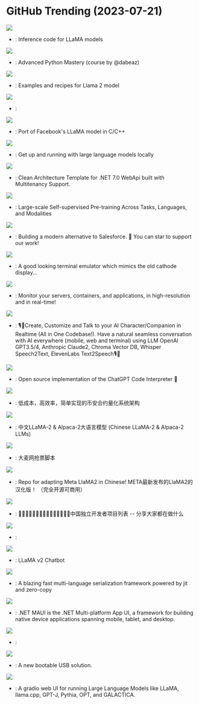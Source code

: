 # GitHub Trending (2023-07-21)

![](https://img.shields.io/badge/Python-New%201-green?style=flat-square&logo=appveyor)
- [](https://github.comundefined): Inference code for LLaMA models

![](https://img.shields.io/badge/Python-New%202-green?style=flat-square&logo=appveyor)
- [](https://github.comundefined): Advanced Python Mastery (course by @dabeaz)

![](https://img.shields.io/badge/Python-New%20429-green?style=flat-square&logo=appveyor)
- [](https://github.comundefined): Examples and recipes for Llama 2 model

![](https://img.shields.io/badge/Python-New%2044-green?style=flat-square&logo=appveyor)
- [](https://github.comundefined): 

![](https://img.shields.io/badge/C-New%20246-green?style=flat-square&logo=appveyor)
- [](https://github.comundefined): Port of Facebook's LLaMA model in C/C++

![](https://img.shields.io/badge/C-New%20753-green?style=flat-square&logo=appveyor)
- [](https://github.comundefined): Get up and running with large language models locally

![](https://img.shields.io/badge/C%23-New%2035-green?style=flat-square&logo=appveyor)
- [](https://github.comundefined): Clean Architecture Template for .NET 7.0 WebApi built with Multitenancy Support.

![](https://img.shields.io/badge/Python-New%2095-green?style=flat-square&logo=appveyor)
- [](https://github.comundefined): Large-scale Self-supervised Pre-training Across Tasks, Languages, and Modalities

![](https://img.shields.io/badge/TypeScript-New%20222-green?style=flat-square&logo=appveyor)
- [](https://github.comundefined): Building a modern alternative to Salesforce. 🌟 You can star to support our work!

![](https://img.shields.io/badge/QML-New%20590-green?style=flat-square&logo=appveyor)
- [](https://github.comundefined): A good looking terminal emulator which mimics the old cathode display...

![](https://img.shields.io/badge/C-New%2072-green?style=flat-square&logo=appveyor)
- [](https://github.comundefined): Monitor your servers, containers, and applications, in high-resolution and in real-time!

![](https://img.shields.io/badge/Swift-New%20240-green?style=flat-square&logo=appveyor)
- [](https://github.comundefined): 🎙️🤖Create, Customize and Talk to your AI Character/Companion in Realtime (All in One Codebase!). Have a natural seamless conversation with AI everywhere (mobile, web and terminal) using LLM OpenAI GPT3.5/4, Anthropic Claude2, Chroma Vector DB, Whisper Speech2Text, ElevenLabs Text2Speech🎙️🤖

![](https://img.shields.io/badge/Python-New%20293-green?style=flat-square&logo=appveyor)
- [](https://github.comundefined): Open source implementation of the ChatGPT Code Interpreter 👾

![](https://img.shields.io/badge/Python-New%2021-green?style=flat-square&logo=appveyor)
- [](https://github.comundefined): 低成本，高效率，简单实现的币安合约量化系统架构

![](https://img.shields.io/badge/none-New%2080-green?style=flat-square&logo=appveyor)
- [](https://github.comundefined): 中文LLaMA-2 & Alpaca-2大语言模型 (Chinese LLaMA-2 & Alpaca-2 LLMs)

![](https://img.shields.io/badge/Python-New%2030-green?style=flat-square&logo=appveyor)
- [](https://github.comundefined): 大麦网抢票脚本

![](https://img.shields.io/badge/Python-New%2060-green?style=flat-square&logo=appveyor)
- [](https://github.comundefined): Repo for adapting Meta LlaMA2 in Chinese! META最新发布的LlaMA2的汉化版！ （完全开源可商用）

![](https://img.shields.io/badge/none-New%2036-green?style=flat-square&logo=appveyor)
- [](https://github.comundefined): 👩🏿‍💻👨🏾‍💻👩🏼‍💻👨🏽‍💻👩🏻‍💻中国独立开发者项目列表 -- 分享大家都在做什么

![](https://img.shields.io/badge/none-New%2017-green?style=flat-square&logo=appveyor)
- [](https://github.comundefined): 

![](https://img.shields.io/badge/Python-New%20180-green?style=flat-square&logo=appveyor)
- [](https://github.comundefined): LLaMA v2 Chatbot

![](https://img.shields.io/badge/Java-New%20200-green?style=flat-square&logo=appveyor)
- [](https://github.comundefined): A blazing fast multi-language serialization framework powered by jit and zero-copy

![](https://img.shields.io/badge/C%23-New%2022-green?style=flat-square&logo=appveyor)
- [](https://github.comundefined): .NET MAUI is the .NET Multi-platform App UI, a framework for building native device applications spanning mobile, tablet, and desktop.

![](https://img.shields.io/badge/TypeScript-New%2020-green?style=flat-square&logo=appveyor)
- [](https://github.comundefined): 

![](https://img.shields.io/badge/C-New%2092-green?style=flat-square&logo=appveyor)
- [](https://github.comundefined): A new bootable USB solution.

![](https://img.shields.io/badge/Python-New%20247-green?style=flat-square&logo=appveyor)
- [](https://github.comundefined): A gradio web UI for running Large Language Models like LLaMA, llama.cpp, GPT-J, Pythia, OPT, and GALACTICA.

